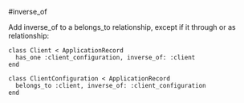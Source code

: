 #inverse_of

Add inverse_of to a belongs_to relationship, except if it through or as relationship:

```
class Client < ApplicationRecord
  has_one :client_configuration, inverse_of: :client
end

class ClientConfiguration < ApplicationRecord
  belongs_to :client, inverse_of: :client_configuration
end
```